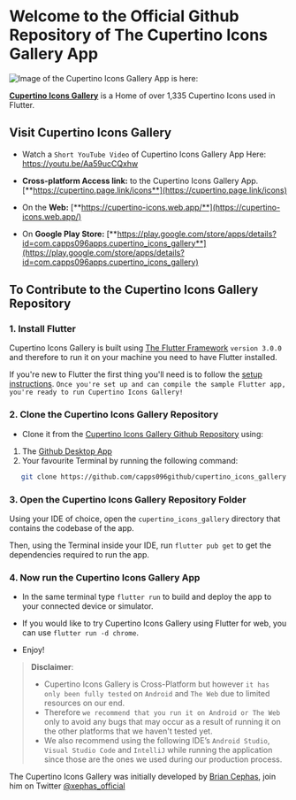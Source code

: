 # Welcome to the Official Github Repository of The Cupertino Icons Gallery App

![Image of the Cupertino Icons Gallery App is here:](https://raw.githubusercontent.com/capps096github/cupertino_icons_gallery/master/web/icons/CupertinoIcons.png)

**[Cupertino Icons Gallery](https://cupertino.page.link/icons)** is a Home of over 1,335 Cupertino Icons used in Flutter.

## Visit Cupertino Icons Gallery

- Watch a `Short YouTube Video` of Cupertino Icons Gallery App Here: <https://youtu.be/Aa59ucCQxhw>

- **Cross-platform Access link:** to the Cupertino Icons Gallery App. [**https://cupertino.page.link/icons**](https://cupertino.page.link/icons)

- On the **Web:** [**https://cupertino-icons.web.app/**](https://cupertino-icons.web.app/)

- On **Google Play Store:** [**https://play.google.com/store/apps/details?id=com.capps096apps.cupertino_icons_gallery**](https://play.google.com/store/apps/details?id=com.capps096apps.cupertino_icons_gallery)

## To Contribute to the Cupertino Icons Gallery Repository

### 1. Install Flutter

Cupertino Icons Gallery is built using [The Flutter Framework](https://flutter.dev/) `version 3.0.0` and therefore to run it on your machine you need to have Flutter installed.

If you're new to Flutter the first thing you'll need is to follow the [setup instructions](https://flutter.dev/docs/get-started/install). `Once you're set up and can compile the sample Flutter app, you're ready to run Cupertino Icons Gallery!`

### 2. Clone the Cupertino Icons Gallery Repository

- Clone it from the [Cupertino Icons Gallery Github Repository](https://github.com/capps096github/cupertino_icons_gallery) using:

1. The [Github Desktop App](https://desktop.github.com/)
2. Your favourite Terminal by running the following command:

``` bash
   git clone https://github.com/capps096github/cupertino_icons_gallery.git
   ```

### 3. Open the Cupertino Icons Gallery Repository Folder

Using your IDE of choice, open the `cupertino_icons_gallery` directory that contains the codebase of the app.

Then, using the Terminal inside your IDE, run `flutter pub get` to get the dependencies required to run the app.

### 4. Now run the Cupertino Icons Gallery App

- In the same terminal type `flutter run` to build and deploy the app to your connected device or simulator.

- If you would like to try Cupertino Icons Gallery using Flutter for web, you can use `flutter run -d chrome`.

- Enjoy!

> **Disclaimer**:
>
> - Cupertino Icons Gallery is Cross-Platform but however `it has only been fully tested` on `Android` and `The Web` due to limited resources on our end.
> - Therefore `we recommend that you run it on Android or The Web` only to avoid any bugs that may occur as a result of running it on the other platforms that we haven't tested yet.
> - We also recommend using the following IDE’s `Android Studio`, `Visual Studio Code` and `IntelliJ` while running the application since those are the ones we used during our production process.

The Cupertino Icons Gallery was initially developed by [Brian Cephas](https://twitter.com/xephas_official), join him on Twitter [@xephas_official](https://twitter.com/xephas_official)
